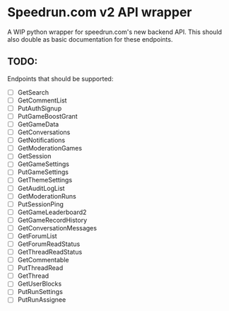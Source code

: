 # Speedrun.com v2 API wrapper

A WIP python wrapper for speedrun.com's new backend API. This should also double as basic documentation for these endpoints.

## TODO:
Endpoints that should be supported:

- [ ] GetSearch
- [ ] GetCommentList
- [ ] PutAuthSignup
- [ ] PutGameBoostGrant
- [ ] GetGameData
- [ ] GetConversations
- [ ] GetNotifications
- [ ] GetModerationGames
- [ ] GetSession
- [ ] GetGameSettings
- [ ] PutGameSettings
- [ ] GetThemeSettings
- [ ] GetAuditLogList
- [ ] GetModerationRuns
- [ ] PutSessionPing
- [ ] GetGameLeaderboard2
- [ ] GetGameRecordHistory
- [ ] GetConversationMessages
- [ ] GetForumList
- [ ] GetForumReadStatus
- [ ] GetThreadReadStatus
- [ ] GetCommentable
- [ ] PutThreadRead
- [ ] GetThread
- [ ] GetUserBlocks
- [ ] PutRunSettings
- [ ] PutRunAssignee